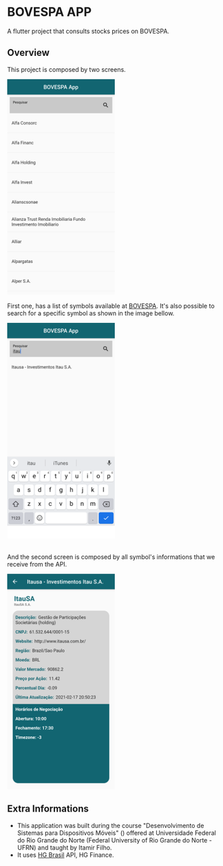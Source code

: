 # BOVESPA APP

A flutter project that consults stocks prices on BOVESPA.

## Overview

This project is composed by two screens.

<img src="./assets/img/InitialScreen.png" height="500">

First one, has a list of symbols available at [BOVESPA](https://console.hgbrasil.com/documentation/finance/symbols).
It's also possible to search for a specific symbol as shown in the image bellow.

<img src="./assets/img/Search.png" height="500">

</br> And the second screen is composed by all symbol's informations that we receive from the API.

<img src="./assets/img/CompanyScreen.png" height="500">

## Extra Informations

- This application was built during the course "Desenvolvimento de Sistemas para Dispositivos Móveis" () offered at Universidade Federal do Rio Grande do Norte (Federal University of Rio Grande do Norte - UFRN) and taught by Itamir Filho.
- It uses [HG Brasil](https://hgbrasil.com/) API, HG Finance.
